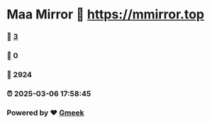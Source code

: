 # Maa Mirror :link: https://mmirror.top 
### :page_facing_up: [3](https://mmirror.top/tag.html) 
### :speech_balloon: 0 
### :hibiscus: 2924 
### :alarm_clock: 2025-03-06 17:58:45 
### Powered by :heart: [Gmeek](https://github.com/Meekdai/Gmeek)
